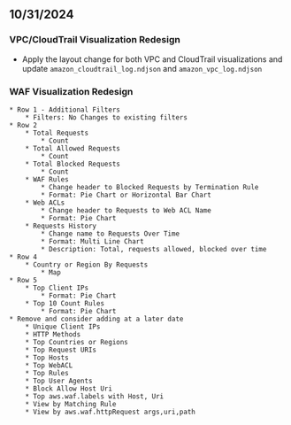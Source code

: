 ## 10/31/2024

### VPC/CloudTrail Visualization Redesign

- Apply the layout change for both VPC and CloudTrail visualizations and update `amazon_cloudtrail_log.ndjson` and `amazon_vpc_log.ndjson`

### WAF Visualization Redesign

    * Row 1 - Additional Filters
        * Filters: No Changes to existing filters
    * Row 2
        * Total Requests
            * Count
        * Total Allowed Requests
            * Count
        * Total Blocked Requests
            * Count
        * WAF Rules
            * Change header to Blocked Requests by Termination Rule
            * Format: Pie Chart or Horizontal Bar Chart
        * Web ACLs
            * Change header to Requests to Web ACL Name
            * Format: Pie Chart
        * Requests History
            * Change name to Requests Over Time
            * Format: Multi Line Chart
            * Description: Total, requests allowed, blocked over time
    * Row 4
        * Country or Region By Requests
            * Map
    * Row 5
        * Top Client IPs
            * Format: Pie Chart
        * Top 10 Count Rules
            * Format: Pie Chart
    * Remove and consider adding at a later date
        * Unique Client IPs
        * HTTP Methods
        * Top Countries or Regions
        * Top Request URIs
        * Top Hosts
        * Top WebACL
        * Top Rules
        * Top User Agents
        * Block Allow Host Uri
        * Top aws.waf.labels with Host, Uri
        * View by Matching Rule
        * View by aws.waf.httpRequest args,uri,path
